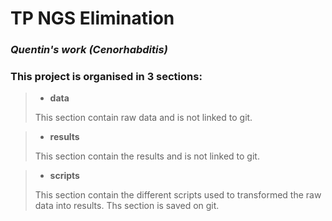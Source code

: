 # TP NGS Elimination
### *Quentin's work (Cenorhabditis)*


### **This project is organised in 3 sections:**

> - **data**
>
> This section contain raw data and is not linked to git.

> - **results**
>
> This section contain the results and is not linked to git.

> - **scripts**
>
> This section contain the different scripts used to transformed the raw data into results. Ths section is saved on git.

